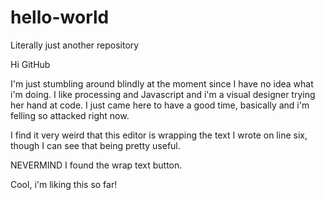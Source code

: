 # hello-world
Literally just another repository

Hi GitHub

I'm just stumbling around blindly at the moment since I have no idea what i'm doing. I like processing and Javascript and i'm a visual designer trying her hand at code. I just came here to have a good time, basically and i'm felling so attacked right now.

I find it very weird that this editor is wrapping the text I wrote on line six, though I can see that being pretty useful.

NEVERMIND I found the wrap text button. 

Cool, i'm liking this so far!
